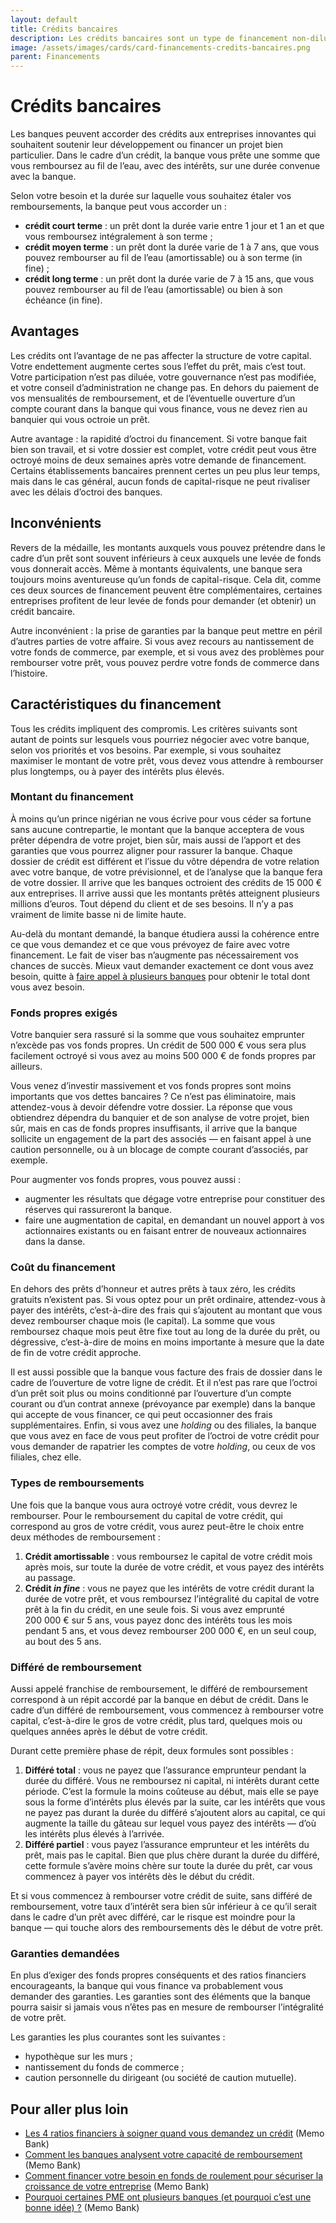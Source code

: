 ```yaml
---
layout: default
title: Crédits bancaires
description: Les crédits bancaires sont un type de financement non-dilutif.
image: /assets/images/cards/card-financements-credits-bancaires.png
parent: Financements
---
```


# Crédits bancaires

Les banques peuvent accorder des crédits aux entreprises innovantes qui souhaitent soutenir leur développement ou financer un projet bien particulier. Dans le cadre d’un crédit, la banque vous prête une somme que vous remboursez au fil de l’eau, avec des intérêts, sur une durée convenue avec la banque.

Selon votre besoin et la durée sur laquelle vous souhaitez étaler vos remboursements, la banque peut vous accorder un :

- **crédit court terme** : un prêt dont la durée varie entre 1 jour et 1 an et que vous remboursez intégralement à son terme ;
- **crédit moyen terme** : un prêt dont la durée varie de 1 à 7 ans, que vous pouvez rembourser au fil de l’eau (amortissable) ou à son terme (in fine) ;
- **crédit long terme** : un prêt dont la durée varie de 7 à 15 ans, que vous pouvez rembourser au fil de l’eau (amortissable) ou bien à son échéance (in fine).

## Avantages

Les crédits ont l’avantage de ne pas affecter la structure de votre capital. Votre endettement augmente certes sous l’effet du prêt, mais c’est tout. Votre participation n’est pas diluée, votre gouvernance n’est pas modifiée, et votre conseil d’administration ne change pas. En dehors du paiement de vos mensualités de remboursement, et de l’éventuelle ouverture d’un compte courant dans la banque qui vous finance, vous ne devez rien au banquier qui vous octroie un prêt.

Autre avantage : la rapidité d’octroi du financement. Si votre banque fait bien son travail, et si votre dossier est complet, votre crédit peut vous être octroyé moins de deux semaines après votre demande de financement. Certains établissements bancaires prennent certes un peu plus leur temps, mais dans le cas général, aucun fonds de capital-risque ne peut rivaliser avec les délais d’octroi des banques.

## Inconvénients

Revers de la médaille, les montants auxquels vous pouvez prétendre dans le cadre d’un prêt sont souvent inférieurs à ceux auxquels une levée de fonds vous donnerait accès. Même à montants équivalents, une banque sera toujours moins aventureuse qu’un fonds de capital-risque. Cela dit, comme ces deux sources de financement peuvent être complémentaires, certaines entreprises profitent de leur levée de fonds pour demander (et obtenir) un crédit bancaire.

Autre inconvénient : la prise de garanties par la banque peut mettre en péril d’autres parties de votre affaire. Si vous avez recours au nantissement de votre fonds de commerce, par exemple, et si vous avez des problèmes pour rembourser votre prêt, vous pouvez perdre votre fonds de commerce dans l’histoire.

## Caractéristiques du financement

Tous les crédits impliquent des compromis. Les critères suivants sont autant de points sur lesquels vous pourriez négocier avec votre banque, selon vos priorités et vos besoins. Par exemple, si vous souhaitez maximiser le montant de votre prêt, vous devez vous attendre à rembourser plus longtemps, ou à payer des intérêts plus élevés.

### Montant du financement

À moins qu’un prince nigérian ne vous écrive pour vous céder sa fortune sans aucune contrepartie, le montant que la banque acceptera de vous prêter dépendra de votre projet, bien sûr, mais aussi de l’apport et des garanties que vous pourrez aligner pour rassurer la banque. Chaque dossier de crédit est différent et l’issue du vôtre dépendra de votre relation avec votre banque, de votre prévisionnel, et de l’analyse que la banque fera de votre dossier. Il arrive que les banques octroient des crédits de 15 000 € aux entreprises. Il arrive aussi que les montants prêtés atteignent plusieurs millions d’euros. Tout dépend du client et de ses besoins. Il n’y a pas vraiment de limite basse ni de limite haute.

Au-delà du montant demandé, la banque étudiera aussi la cohérence entre ce que vous demandez et ce que vous prévoyez de faire avec votre financement. Le fait de viser bas n’augmente pas nécessairement vos chances de succès. Mieux vaut demander exactement ce dont vous avez besoin, quitte à [faire appel à plusieurs banques](https://memo.bank/magazine/pourquoi-certaines-pme-ont-plusieurs-banques) pour obtenir le total dont vous avez besoin.

### Fonds propres exigés

Votre banquier sera rassuré si la somme que vous souhaitez emprunter n’excède pas vos fonds propres. Un crédit de 500 000 € vous sera plus facilement octroyé si vous avez au moins 500 000 € de fonds propres par ailleurs.

Vous venez d’investir massivement et vos fonds propres sont moins importants que vos dettes bancaires ? Ce n’est pas éliminatoire, mais attendez-vous à devoir défendre votre dossier. La réponse que vous obtiendrez dépendra du banquier et de son analyse de votre projet, bien sûr, mais en cas de fonds propres insuffisants, il arrive que la banque sollicite un engagement de la part des associés — en faisant appel à une caution personnelle, ou à un blocage de compte courant d’associés, par exemple.

Pour augmenter vos fonds propres, vous pouvez aussi :

- augmenter les résultats que dégage votre entreprise pour constituer des réserves qui rassureront la banque.
- faire une augmentation de capital, en demandant un nouvel apport à vos actionnaires existants ou en faisant entrer de nouveaux actionnaires dans la danse.

### Coût du financement

En dehors des prêts d’honneur et autres prêts à taux zéro, les crédits gratuits n’existent pas. Si vous optez pour un prêt ordinaire, attendez-vous à payer des intérêts, c’est-à-dire des frais qui s’ajoutent au montant que vous devez rembourser chaque mois (le capital). La somme que vous remboursez chaque mois peut être fixe tout au long de la durée du prêt, ou dégressive, c’est-à-dire de moins en moins importante à mesure que la date de fin de votre crédit approche.

Il est aussi possible que la banque vous facture des frais de dossier dans le cadre de l’ouverture de votre ligne de crédit. Et il n’est pas rare que l’octroi d’un prêt soit plus ou moins conditionné par l’ouverture d’un compte courant ou d’un contrat annexe (prévoyance par exemple) dans la banque qui accepte de vous financer, ce qui peut occasionner des frais supplémentaires. Enfin, si vous avez une _holding_ ou des filiales, la banque que vous avez en face de vous peut profiter de l’octroi de votre crédit pour vous demander de rapatrier les comptes de votre _holding_, ou ceux de vos filiales, chez elle.

### Types de remboursements

Une fois que la banque vous aura octroyé votre crédit, vous devrez le rembourser. Pour le remboursement du capital de votre crédit, qui correspond au gros de votre crédit, vous aurez peut-être le choix entre deux méthodes de remboursement :

1. **Crédit amortissable** : vous remboursez le capital de votre crédit mois après mois, sur toute la durée de votre crédit, et vous payez des intérêts au passage.
2. **Crédit _in fine_** : vous ne payez que les intérêts de votre crédit durant la durée de votre prêt, et vous remboursez l’intégralité du capital de votre prêt à la fin du crédit, en une seule fois. Si vous avez emprunté 200 000 € sur 5 ans, vous payez donc des intérêts tous les mois pendant 5 ans, et vous devez rembourser 200 000 €, en un seul coup, au bout des 5 ans.

### Différé de remboursement

Aussi appelé franchise de remboursement, le différé de remboursement correspond à un répit accordé par la banque en début de crédit. Dans le cadre d’un différé de remboursement, vous commencez à rembourser votre capital, c’est-à-dire le gros de votre crédit, plus tard, quelques mois ou quelques années après le début de votre crédit.

Durant cette première phase de répit, deux formules sont possibles :

1. **Différé total** : vous ne payez que l’assurance emprunteur pendant la durée du différé. Vous ne remboursez ni capital, ni intérêts durant cette période. C’est la formule la moins coûteuse au début, mais elle se paye sous la forme d’intérêts plus élevés par la suite, car les intérêts que vous ne payez pas durant la durée du différé s’ajoutent alors au capital, ce qui augmente la taille du gâteau sur lequel vous payez des intérêts — d’où les intérêts plus élevés à l’arrivée.
2. **Différé partiel** : vous payez l’assurance emprunteur et les intérêts du prêt, mais pas le capital. Bien que plus chère durant la durée du différé, cette formule s’avère moins chère sur toute la durée du prêt, car vous commencez à payer vos intérêts dès le début du crédit.

Et si vous commencez à rembourser votre crédit de suite, sans différé de remboursement, votre taux d’intérêt sera bien sûr inférieur à ce qu’il serait dans le cadre d’un prêt avec différé, car le risque est moindre pour la banque — qui touche alors des remboursements dès le début de votre prêt.

### Garanties demandées

En plus d’exiger des fonds propres conséquents et des ratios financiers encourageants, la banque qui vous finance va probablement vous demander des garanties. Les garanties sont des éléments que la banque pourra saisir si jamais vous n’êtes pas en mesure de rembourser l’intégralité de votre prêt.

Les garanties les plus courantes sont les suivantes :

- hypothèque sur les murs ;
- nantissement du fonds de commerce ;
- caution personnelle du dirigeant (ou société de caution mutuelle).

## Pour aller plus loin

- [Les 4 ratios financiers à soigner quand vous demandez un crédit](https://memo.bank/magazine/ratios-financiers-demande-credit) (Memo Bank)
- [Comment les banques analysent votre capacité de remboursement](https://memo.bank/magazine/analyse-capacite-remboursement) (Memo Bank)
- [Comment financer votre besoin en fonds de roulement pour sécuriser la croissance de votre entreprise](https://memo.bank/magazine/financer-besoin-fonds-roulement) (Memo Bank)
- [Pourquoi certaines PME ont plusieurs banques (et pourquoi c’est une bonne idée) ?](https://memo.bank/magazine/pourquoi-certaines-pme-ont-plusieurs-banques) (Memo Bank)

